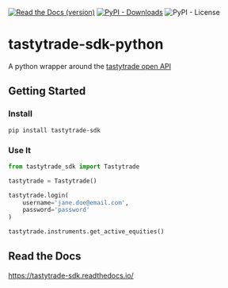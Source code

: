 [![Read the Docs (version)](https://img.shields.io/readthedocs/tastytrade-sdk/latest)](https://tastytrade-sdk.readthedocs.io/)
[![PyPI - Downloads](https://img.shields.io/pypi/dm/tastytrade-sdk)](https://pypi.org/project/tastytrade-sdk/)
![PyPI - License](https://img.shields.io/pypi/l/tastytrade-sdk)

# tastytrade-sdk-python

A python wrapper around the [tastytrade open API](https://developer.tastytrade.com/)

## Getting Started

### Install
```shell
pip install tastytrade-sdk
```

### Use It
```python
from tastytrade_sdk import Tastytrade

tastytrade = Tastytrade()

tastytrade.login(
    username='jane.doe@email.com',
    password='password'
)

tastytrade.instruments.get_active_equities()
```


## Read the Docs
https://tastytrade-sdk.readthedocs.io/